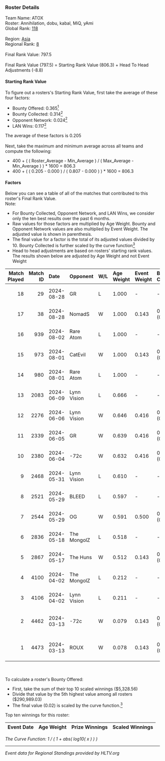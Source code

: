 ### Roster Details<br />
Team Name: ATOX<br />
Roster: Annihilation, dobu, kabal, MiQ, yAmi<br />
Global Rank: [118](../../standings_global_2024_08_28.md)<br />
<br />
Region: [Asia]( ../../standings_asia_2024_08_28.md)<br />
Regional Rank: [8]( ../../standings_asia_2024_08_28.md)<br />
<br />
Final Rank Value:  797.5<br />
<br />
Final Rank Value (797.5) = Starting Rank Value (806.3) + Head To Head Adjustments (-8.8)<br />

#### Starting Rank Value<br />
To figure out a rosters's Starting Rank Value, first take the average of these four factors:<br />
- Bounty Offered: 0.365[<sup>1</sup>](#table2)
- Bounty Collected: 0.314[<sup>2</sup>](#table1)
- Opponent Network: 0.024[<sup>2</sup>](#table1)
- LAN Wins: 0.117[<sup>2</sup>](#table1)

The average of these factors is 0.205<br />
<br />
Next, take the maximum and minimum average across all teams and compute the following:<br />
- 400 + ( ( Roster_Average - Min_Average ) / ( Max_Average - Min_Average ) ) * 1600 = 806.3
- 400 + ( ( 0.205 - 0.000 ) / ( 0.807 - 0.000 ) ) * 1600 = 806.3


#### Factors<br />
Below you can see a table of all of the matches that contributed to this roster's Final Rank Value.<br />
Note:<br />

- For Bounty Collected, Opponent Network, and LAN Wins, we consider only the ten best results over the past 6 months.
- Raw values for those factors are multiplied by Age Weight. Bounty and Opponent Network values are also multiplied by Event Weight. The adjusted value is shown in parenthesis.
- The final value for a factor is the total of its adjusted values divided by 10. Bounty Collected is further scaled by the curve function[<sup>3</sup>](#curveFunction)
- Head to head adjustments are based on rosters' starting rank values. The results shown below are adjusted by Age Weight and not Event Weight
<span id="table1"></span><br />


| Match Played | Match ID | Date       | Opponent    | W/L | Age Weight | Event Weight | Bounty Collected | Opponent Network | LAN Wins  | H2H Adj. | Roster                                |
| -: | -: | :- | :- | :- | :- | :- | :- | :- | :- | -: | :- |
|           18 |       29 | 2024-08-28 | GR          | L   | 1.000      | -            | -                | -                | -         |   -22.66 | Annihilation, dobu, kabal, MiQ, yAmi  |
|           17 |       38 | 2024-08-28 | NomadS      | W   | 1.000      | 0.143        | 0.000 (0.000)    | 0.071 (0.010)    | 0 (0.000) |     4.57 | Annihilation, dobu, kabal, MiQ, yAmi  |
|           16 |      939 | 2024-08-02 | Rare Atom   | L   | 1.000      | -            | -                | -                | -         |   -11.73 | Annihilation, dobu, kabal, MiQ, yAmi  |
|           15 |      973 | 2024-08-01 | CatEvil     | W   | 1.000      | 0.143        | 0.000 (0.000)    | 0.242 (0.035)    | 0 (0.000) |     8.31 | Annihilation, dobu, kabal, MiQ, yAmi  |
|           14 |      980 | 2024-08-01 | Rare Atom   | L   | 1.000      | -            | -                | -                | -         |   -11.79 | Annihilation, dobu, kabal, MiQ, yAmi  |
|           13 |     2083 | 2024-06-09 | Lynn Vision | L   | 0.666      | -            | -                | -                | -         |    -7.01 | Annihilation, dobu, kabal, MiQ, Zesta |
|           12 |     2276 | 2024-06-06 | Lynn Vision | W   | 0.646      | 0.416        | 0.074 (0.020)    | 0.126 (0.034)    | 0 (0.000) |    13.64 | Annihilation, dobu, kabal, MiQ, Zesta |
|           11 |     2339 | 2024-06-05 | GR          | W   | 0.639      | 0.416        | 0.007 (0.002)    | 0.131 (0.035)    | 0 (0.000) |     6.09 | Annihilation, dobu, kabal, MiQ, Zesta |
|           10 |     2380 | 2024-06-04 | -72c        | W   | 0.632      | 0.416        | 0.003 (0.001)    | 0.110 (0.029)    | 0 (0.000) |     5.34 | Annihilation, dobu, kabal, MiQ, Zesta |
|            9 |     2468 | 2024-05-31 | Lynn Vision | L   | 0.610      | -            | -                | -                | -         |    -6.28 | Annihilation, dobu, kabal, MiQ, Zesta |
|            8 |     2521 | 2024-05-29 | BLEED       | L   | 0.597      | -            | -                | -                | -         |    -1.44 | Annihilation, dobu, kabal, MiQ, Zesta |
|            7 |     2544 | 2024-05-29 | OG          | W   | 0.591      | 0.500        | 0.144 (0.042)    | 0.316 (0.093)    | 1 (0.591) |    13.91 | Annihilation, dobu, kabal, MiQ, Zesta |
|            6 |     2836 | 2024-05-18 | The MongolZ | L   | 0.518      | -            | -                | -                | -         |    -0.04 | Annihilation, dobu, kabal, MiQ, Zesta |
|            5 |     2867 | 2024-05-17 | The Huns    | W   | 0.512      | 0.143        | 0.000 (0.000)    | 0.000 (0.000)    | 1 (0.512) |     1.45 | Annihilation, dobu, kabal, MiQ, Zesta |
|            4 |     4100 | 2024-04-02 | The MongolZ | L   | 0.212      | -            | -                | -                | -         |    -0.02 | Annihilation, dobu, kabal, MiQ, Zesta |
|            3 |     4106 | 2024-04-02 | Lynn Vision | L   | 0.211      | -            | -                | -                | -         |    -2.10 | Annihilation, dobu, kabal, MiQ, Zesta |
|            2 |     4462 | 2024-03-13 | -72c        | W   | 0.079      | 0.143        | 0.003 (0.000)    | 0.110 (0.001)    | 0 (0.000) |     0.70 | dobu, FlyNN, kabal, MiQ, Zesta        |
|            1 |     4473 | 2024-03-13 | ROUX        | W   | 0.078      | 0.143        | 0.000 (0.000)    | 0.000 (0.000)    | 0 (0.000) |     0.23 | dobu, FlyNN, kabal, MiQ, Zesta        |

<br />
<span id="table2"></span><br />
To calculate a roster's Bounty Offered:<br />

- First, take the sum of their top 10 scaled winnings ($5,328.56)
- Divide that value by the 5th highest value among all rosters ($290,989.03)
- The final value (0.02) is scaled by the curve function.[<sup>3</sup>](#curveFunction)

Top ten winnings for this roster:<br />

| Event Date | Age Weight | Prize Winnings | Scaled Winnings |
| :- | -: | :- | :- |


<span id="curveFunction"></span>_The Curve Function: 1 / ( 1 + abs( log10( x ) ) )_<br />

---
_Event data for Regional Standings provided by HLTV.org_<br />
